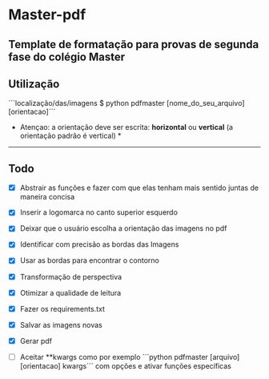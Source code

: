 # Master-pdf
Template de formatação para provas de segunda fase do colégio Master
---
## Utilização
´´´localização/das/imagens $ python pdfmaster [nome_do_seu_arquivo] [orientacao]´´´

* Atençao: a orientação deve ser escrita: **horizontal** ou **vertical** (a orientação padrão é vertical) *
---
## Todo

- [X] Abstrair as funções e fazer com que elas tenham mais sentido juntas de maneira concisa

- [X] Inserir a logomarca no canto superior esquerdo

- [X] Deixar que o usuário escolha a orientação das imagens no pdf

- [X] Identificar com precisão as bordas das Imagens

- [x] Usar as bordas para encontrar o contorno

- [x] Transformação de perspectiva

- [x] Otimizar a qualidade de leitura

- [X] Fazer os requirements.txt

- [X] Salvar as imagens novas

- [X] Gerar pdf

- [ ] Aceitar **kwargs como por exemplo ´´´python pdfmaster [arquivo] [orientacao] kwargs´´´ com opções e ativar funções específicas
